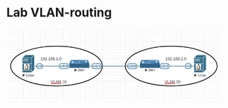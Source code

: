 # Lab VLAN-routing
![Alt](https://raw.githubusercontent.com/huynp1999/huynp/master/pic/network/vlan.png)

